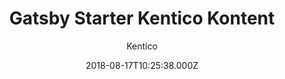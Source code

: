 ---
title: Gatsby Starter Kentico Kontent
github: https://github.com/Kentico/gatsby-starter-kontent
demo: https://gatsby-starter-kontent.netlify.app
author: Kentico
ssg:
  - Gatsby
cms:
  - Kontent
date: 2018-08-17T10:25:38.000Z
description: Gatsby starter site with Kentico Kontent.
draft: true
publish_date: '2018-08-17T10:25:38Z'
update_date: '2022-03-09T15:47:46Z'
github_star: 15
github_fork: 23
---